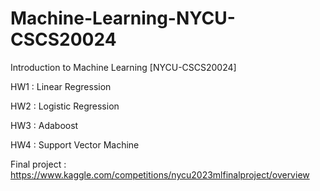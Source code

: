 # Machine-Learning-NYCU-CSCS20024
Introduction to Machine Learning [NYCU-CSCS20024]

HW1 : Linear Regression

HW2 : Logistic Regression

HW3 : Adaboost

HW4 : Support Vector Machine

Final project : https://www.kaggle.com/competitions/nycu2023mlfinalproject/overview
